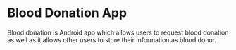 # Blood Donation App
Blood donation is Android app which allows users to request blood donation as well as it allows other users to store their information as blood donor.
